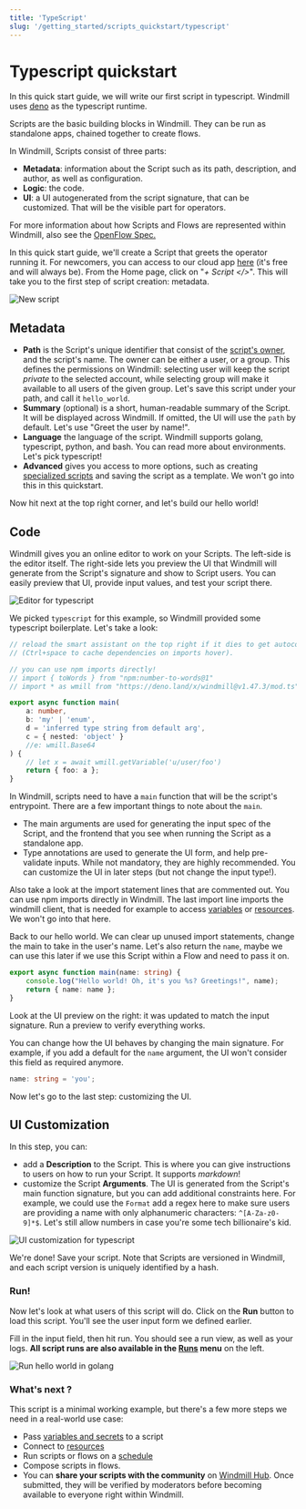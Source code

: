 ```yaml
---
title: 'TypeScript'
slug: '/getting_started/scripts_quickstart/typescript'
---
```


# Typescript quickstart

In this quick start guide, we will write our first script in typescript. Windmill uses [deno](https://deno.land/) as the typescript runtime.

Scripts are the basic building blocks in Windmill. They can be run as standalone apps, chained together to create flows.

In Windmill, Scripts consist of three parts:

- **Metadata**: information about the Script such as its path, description, and author, as well as configuration.
- **Logic**: the code.
- **UI**: a UI autogenerated from the script signature, that can be customized. That will be the visible part for operators.

For more information about how Scripts and Flows are represented within Windmill, also see the [OpenFlow Spec.][openflow]

In this quick start guide, we'll create a Script that greets the operator running it. For newcomers, you can access to our cloud app [here](https://app.windmill.dev/user/login) (it's free and will always be). From the Home page, click on "_+ Script </>_". This will take you to the first step of script creation: metadata.

![New script](../assets/getting_started/quickstart/create_script_ts.png)

## Metadata

- **Path** is the Script's unique identifier that consist of the
  [script's owner](../reference#owner), and the script's name. The owner can be
  either a user, or a group. This defines the permissions on Windmill:
  selecting user will keep the script _private_ to the selected account, while
  selecting group will make it available to all users of the given group. Let's save this script under your path, and call it `hello_world`.
- **Summary** (optional) is a short, human-readable summary of the Script. It will be displayed across Windmill. If omitted, the UI will use the `path` by default. Let's use "Greet the user by name!".
- **Language** the language of the script. Windmill supports golang, typescript, python, and bash. You can read more about environments. Let's pick typescript!
- **Advanced** gives you access to more options, such as creating [specialized scripts](../reference.md) and saving the script as a template. We won't go into this in this quickstart.

Now hit next at the top right corner, and let's build our hello world!

## Code

Windmill gives you an online editor to work on your Scripts. The left-side is the editor itself. The right-side lets you preview the UI that Windmill will generate from the Script's signature and show to Script users. You can easily preview that UI, provide input values, and test your script there.

![Editor for typescript](../assets/getting_started/quickstart/editor_ts.png)

We picked `typescript` for this example, so Windmill provided some typescript boilerplate. Let's take a look:

```typescript
// reload the smart assistant on the top right if it dies to get autocompletion and syntax highlighting
// (Ctrl+space to cache dependencies on imports hover).

// you can use npm imports directly!
// import { toWords } from "npm:number-to-words@1"
// import * as wmill from "https://deno.land/x/windmill@v1.47.3/mod.ts"

export async function main(
	a: number,
	b: 'my' | 'enum',
	d = 'inferred type string from default arg',
	c = { nested: 'object' }
	//e: wmill.Base64
) {
	// let x = await wmill.getVariable('u/user/foo')
	return { foo: a };
}
```

In Windmill, scripts need to have a `main` function that will be the script's
entrypoint. There are a few important things to note about the `main`.

- The main arguments are used for generating the input spec of the Script, and the frontend that you see when running the Script as a standalone app.
- Type annotations are used to generate the UI form, and help pre-validate inputs. While not mandatory, they are highly recommended. You can customize the UI in later steps (but not change the input type!).

Also take a look at the import statement lines that are commented out. You can use npm imports directly in Windmill. The last import line imports the windmill client, that is needed for example to access [variables](../how-tos/2_save_variables_and_secrets.md) or [resources](../how-tos/3_create_resources_and_types.md). We won't go into that here.

Back to our hello world. We can clear up unused import statements, change the main to take in the user's name. Let's also return the `name`, maybe we can use this later if we use this Script within a Flow and need to pass it on.

```typescript
export async function main(name: string) {
	console.log("Hello world! Oh, it's you %s? Greetings!", name);
	return { name: name };
}
```

Look at the UI preview on the right: it was updated to match the input signature. Run a preview to verify everything works.

You can change how the UI behaves by changing the main signature. For example, if you add a default for the `name` argument, the UI won't consider this field as required anymore.

```typescript
name: string = 'you';
```

Now let's go to the last step: customizing the UI.

## UI Customization

In this step, you can:

- add a **Description** to the Script. This is where you can give instructions to users on how to run your Script. It supports _markdown_!
- customize the Script **Arguments**. The UI is generated from the Script's main function signature, but you can add additional constraints here. For example, we could use the `Format` add a regex here to make sure users are providing a name with only alphanumeric characters: `^[A-Za-z0-9]*$`. Let's still allow numbers in case you're some tech billionaire's kid.

![UI customization for typescript](../assets/getting_started/quickstart/ui_golang.png)

We're done! Save your script. Note that Scripts are versioned in Windmill, and each script version is uniquely identified by a hash.

### Run!

Now let's look at what users of this script will do. Click on the **Run** button
to load this script. You'll see the user input form we defined earlier.

Fill in the input field, then hit run. You should see a run view, as well as your
logs. **All script runs are also available in the [Runs][app-runs] menu** on the
left.

![Run hello world in golang](../assets/getting_started/quickstart/run_ts.png)

### What's next ?

This script is a minimal working example, but there's a few more steps we need
in a real-world use case:

- Pass [variables and secrets](../how-tos/variables_and_secrets) to a script
- Connect to [resources](../how-tos/create_resources)
- Run scripts or flows on a [schedule](../how-tos/schedule)
- Compose scripts in flows.
- You can **share your scripts with the community** on [Windmill Hub][wm-hub]. Once submitted, they will be verified by
  moderators before becoming available to everyone right within Windmill.

<!-- Resources -->

[app-runs]: https://app.windmill.dev/runs
[app-scripts]: https://app.windmill.dev/scripts
[deno]: https://deno.land/
[openflow]: ../openflow.md
[python]: https://www.python.org/
[wm-hub]: https://hub.windmill.dev
